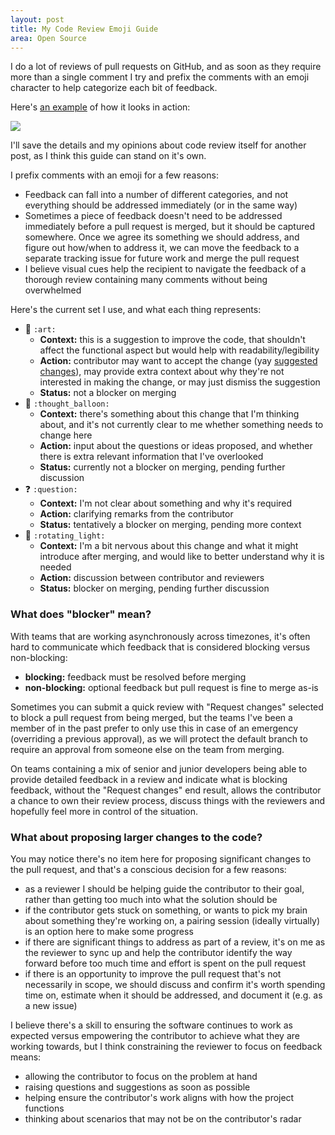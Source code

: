 ```yaml
---
layout: post
title: My Code Review Emoji Guide
area: Open Source
---
```


I do a lot of reviews of pull requests on GitHub, and as soon as they require
more than a single comment I try and prefix the comments with an emoji
character to help categorize each bit of feedback.

Here's [an example](https://github.com/desktop/desktop/pull/7635#discussion_r287833836)
of how it looks in action:

<picture>
  <source type="image/webp" srcset="/images/review-emoji/suggested-change.webp">
  <source type="image/png" srcset="/images/review-emoji/suggested-change.png">
  <img src="/images/review-emoji/suggested-change.png" class="align-center" />
</picture>

I'll save the details and my opinions about code review itself for another post,
as I think this guide can stand on it's own.

I prefix comments with an emoji for a few reasons:

 - Feedback can fall into a number of different categories, and not everything
   should be addressed immediately (or in the same way)
 - Sometimes a piece of feedback doesn't need to be addressed immediately before
   a pull request is merged, but it should be captured somewhere. Once we agree
   its something we should address, and figure out how/when to address it, we can
   move the feedback to a separate tracking issue for future work and merge the
   pull request
 - I believe visual cues help the recipient to navigate the feedback of a
   thorough review containing many comments without being overwhelmed

Here's the current set I use, and what each thing represents:

 - 🎨 `:art:`
    - **Context:** this is a suggestion to improve the code, that shouldn't
      affect the functional aspect but would help with readability/legibility
    - **Action:** contributor may want to accept the change (yay
      [suggested changes](https://help.github.com/en/github/collaborating-with-issues-and-pull-requests/commenting-on-a-pull-request#adding-line-comments-to-a-pull-request)),
      may provide extra context about why they're not interested in making the
      change, or may just dismiss the suggestion
    - **Status:** not a blocker on merging
 - 💭 `:thought_balloon:`
    - **Context:** there's something about this change that I'm thinking about,
      and it's not currently clear to me whether something needs to change here
    - **Action:** input about the questions or ideas proposed, and whether there
      is extra relevant information that I've overlooked
    - **Status:** currently not a blocker on merging, pending further discussion
 - ❓ `:question:`
    - **Context:** I'm not clear about something and why it's required
    - **Action:** clarifying remarks from the contributor
    - **Status:** tentatively a blocker on merging, pending more context
 - 🚨 `:rotating_light:`
    - **Context:** I'm a bit nervous about this change and what it might
      introduce after merging, and would like to better understand why it is
      needed
    - **Action:** discussion between contributor and reviewers
    - **Status:** blocker on merging, pending further discussion

### What does "blocker" mean?

With teams that are working asynchronously across timezones, it's often hard to
communicate which feedback that is considered blocking versus non-blocking:

 - **blocking:** feedback must be resolved before merging
 - **non-blocking:** optional feedback but pull request is fine to merge as-is

Sometimes you can submit a quick review with "Request changes" selected to block
a pull request from being merged, but the teams I've been a member of in the
past prefer to only use this in case of an emergency (overriding a previous
approval), as we will protect the default branch to require an approval from
someone else on the team from merging.

On teams containing a mix of senior and junior developers being able to provide
detailed feedback in a review and indicate what is blocking feedback, without
the "Request changes" end result, allows the contributor a chance to own their
review process, discuss things with the reviewers and hopefully feel more in
control of the situation.

### What about proposing larger changes to the code?

You may notice there's no item here for proposing significant changes to the
pull request, and that's a conscious decision for a few reasons:

 - as a reviewer I should be helping guide the contributor to their goal, rather
   than getting too much into what the solution should be
 - if the contributor gets stuck on something, or wants to pick my brain about
   something they're working on, a pairing session (ideally virtually) is an
   option here to make some progress
 - if there are significant things to address as part of a review, it's on me as
   the reviewer to sync up and help the contributor identify the way forward
   before too much time and effort is spent on the pull request
 - if there is an opportunity to improve the pull request that's not necessarily
   in scope, we should discuss and confirm it's worth spending time on, estimate
   when it should be addressed, and document it (e.g. as a new issue)

I believe there's a skill to ensuring the software continues to work as expected
versus empowering the contributor to achieve what they are working towards, but
I think constraining the reviewer to focus on feedback means:

 - allowing the contributor to focus on the problem at hand
 - raising questions and suggestions as soon as possible
 - helping ensure the contributor's work aligns with how the project functions
 - thinking about scenarios that may not be on the contributor's radar
